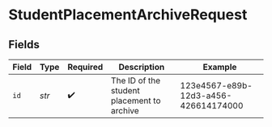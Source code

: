 # StudentPlacementArchiveRequest


## Fields

| Field                                      | Type                                       | Required                                   | Description                                | Example                                    |
| ------------------------------------------ | ------------------------------------------ | ------------------------------------------ | ------------------------------------------ | ------------------------------------------ |
| `id`                                       | *str*                                      | :heavy_check_mark:                         | The ID of the student placement to archive | 123e4567-e89b-12d3-a456-426614174000       |